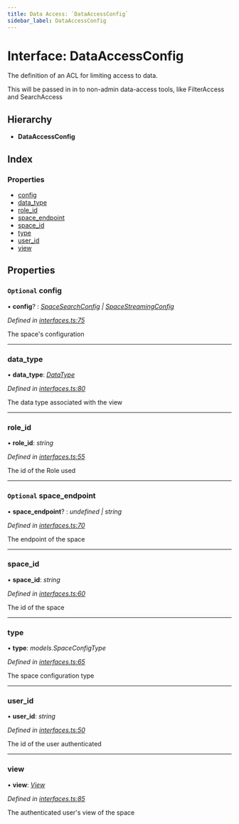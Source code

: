 ```yaml
---
title: Data Access: `DataAccessConfig`
sidebar_label: DataAccessConfig
---
```


# Interface: DataAccessConfig

The definition of an ACL for limiting access to data.

This will be passed in in to non-admin data-access tools,
like FilterAccess and SearchAccess

## Hierarchy

* **DataAccessConfig**

## Index

### Properties

* [config](dataaccessconfig.md#optional-config)
* [data_type](dataaccessconfig.md#data_type)
* [role_id](dataaccessconfig.md#role_id)
* [space_endpoint](dataaccessconfig.md#optional-space_endpoint)
* [space_id](dataaccessconfig.md#space_id)
* [type](dataaccessconfig.md#type)
* [user_id](dataaccessconfig.md#user_id)
* [view](dataaccessconfig.md#view)

## Properties

### `Optional` config

• **config**? : *[SpaceSearchConfig](spacesearchconfig.md) | [SpaceStreamingConfig](spacestreamingconfig.md)*

*Defined in [interfaces.ts:75](https://github.com/terascope/teraslice/blob/0ae31df4/packages/data-access/src/interfaces.ts#L75)*

The space's configuration

___

###  data_type

• **data_type**: *[DataType](datatype.md)*

*Defined in [interfaces.ts:80](https://github.com/terascope/teraslice/blob/0ae31df4/packages/data-access/src/interfaces.ts#L80)*

The data type associated with the view

___

###  role_id

• **role_id**: *string*

*Defined in [interfaces.ts:55](https://github.com/terascope/teraslice/blob/0ae31df4/packages/data-access/src/interfaces.ts#L55)*

The id of the Role used

___

### `Optional` space_endpoint

• **space_endpoint**? : *undefined | string*

*Defined in [interfaces.ts:70](https://github.com/terascope/teraslice/blob/0ae31df4/packages/data-access/src/interfaces.ts#L70)*

The endpoint of the space

___

###  space_id

• **space_id**: *string*

*Defined in [interfaces.ts:60](https://github.com/terascope/teraslice/blob/0ae31df4/packages/data-access/src/interfaces.ts#L60)*

The id of the space

___

###  type

• **type**: *models.SpaceConfigType*

*Defined in [interfaces.ts:65](https://github.com/terascope/teraslice/blob/0ae31df4/packages/data-access/src/interfaces.ts#L65)*

The space configuration type

___

###  user_id

• **user_id**: *string*

*Defined in [interfaces.ts:50](https://github.com/terascope/teraslice/blob/0ae31df4/packages/data-access/src/interfaces.ts#L50)*

The id of the user authenticated

___

###  view

• **view**: *[View](view.md)*

*Defined in [interfaces.ts:85](https://github.com/terascope/teraslice/blob/0ae31df4/packages/data-access/src/interfaces.ts#L85)*

The authenticated user's view of the space
